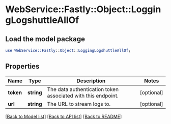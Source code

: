 # WebService::Fastly::Object::LoggingLogshuttleAllOf

## Load the model package
```perl
use WebService::Fastly::Object::LoggingLogshuttleAllOf;
```

## Properties
Name | Type | Description | Notes
------------ | ------------- | ------------- | -------------
**token** | **string** | The data authentication token associated with this endpoint. | [optional] 
**url** | **string** | The URL to stream logs to. | [optional] 

[[Back to Model list]](../README.md#documentation-for-models) [[Back to API list]](../README.md#documentation-for-api-endpoints) [[Back to README]](../README.md)


